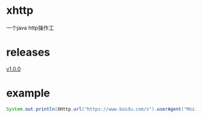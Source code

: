 # xhttp
一个java http操作工

# releases
[v1.0.0](https://github.com/120011676/xhttp/releases)

# example
``` java
System.out.println(XHttp.url("https://www.baidu.com/s").userAgent("Mozilla/5.0 (X11; Linux x86_64) AppleWebKit/537.36 (KHTML, like Gecko) Chrome/47.0.2526.106 Safari/537.36").data("wd","ss&sc").get().dataToString());
```
